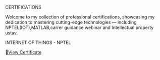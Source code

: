 CERTIFICATIONS

Welcome to my collection of professional certifications, showcasing my dedication to mastering cutting-edge technologies — including NPTEL(IOT),MATLAB,carrer guidance webinar and Intellectual property ustav.

INTERNET OF THINGS - NPTEL

 📄[View Certificate](./NPTEL_IOT.pdf)

 
